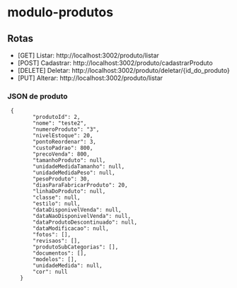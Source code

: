 # modulo-produtos

## Rotas

- [GET]    Listar:    http://localhost:3002/produto/listar
- [POST]   Cadastrar: http://localhost:3002/produto/cadastrarProduto
- [DELETE] Deletar:   http://localhost:3002/produto/deletar/{id_do_produto}
- [PUT]    Alterar:   http://localhost:3002/produto/listar

### JSON de produto
```
 {
        "produtoId": 2,
        "nome": "teste2",
        "numeroProduto": "3",
        "nivelEstoque": 20,
        "pontoReordenar": 3,
        "custoPadrao": 800,
        "precoVenda": 800,
        "tamanhoProduto": null,
        "unidadeMedidaTamanho": null,
        "unidadeMedidaPeso": null,
        "pesoProduto": 30,
        "diasParaFabricarProduto": 20,
        "linhaDoProduto": null,
        "classe": null,
        "estilo": null,
        "dataDisponivelVenda": null,
        "dataNaoDisponivelVenda": null,
        "dataProdutoDescontinuado": null,
        "dataModificacao": null,
        "fotos": [],
        "revisaos": [],
        "produtoSubCategorias": [],
        "documentos": [],
        "modelos": [],
        "unidadeMedida": null,
        "cor": null
    }
